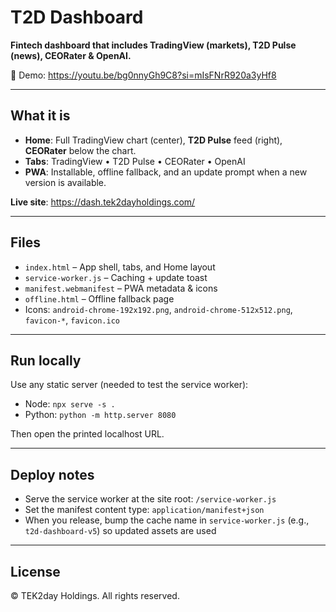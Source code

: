 # T2D Dashboard

**Fintech dashboard that includes TradingView (markets), T2D Pulse (news), CEORater & OpenAI.**

🎥 Demo: https://youtu.be/bg0nnyGh9C8?si=mIsFNrR920a3yHf8

---

## What it is
- **Home**: Full TradingView chart (center), **T2D Pulse** feed (right), **CEORater** below the chart.
- **Tabs**: TradingView • T2D Pulse • CEORater • OpenAI
- **PWA**: Installable, offline fallback, and an update prompt when a new version is available.

**Live site**: https://dash.tek2dayholdings.com/

---

## Files
- `index.html` – App shell, tabs, and Home layout
- `service-worker.js` – Caching + update toast
- `manifest.webmanifest` – PWA metadata & icons
- `offline.html` – Offline fallback page
- Icons: `android-chrome-192x192.png`, `android-chrome-512x512.png`, `favicon-*`, `favicon.ico`

---

## Run locally
Use any static server (needed to test the service worker):

- Node: `npx serve -s .`
- Python: `python -m http.server 8080`

Then open the printed localhost URL.

---

## Deploy notes
- Serve the service worker at the site root: `/service-worker.js`
- Set the manifest content type: `application/manifest+json`
- When you release, bump the cache name in `service-worker.js` (e.g., `t2d-dashboard-v5`) so updated assets are used

---

## License
© TEK2day Holdings. All rights reserved.
